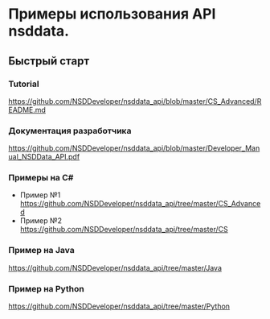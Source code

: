 # Примеры использования API nsddata.

## Быстрый старт ##

### Tutorial ###

https://github.com/NSDDeveloper/nsddata_api/blob/master/CS_Advanced/README.md

### Документация разработчика ###
https://github.com/NSDDeveloper/nsddata_api/blob/master/Developer_Manual_NSDData_API.pdf


### Примеры на C# ###
  * Пример №1 https://github.com/NSDDeveloper/nsddata_api/tree/master/CS_Advanced
  * Пример №2 https://github.com/NSDDeveloper/nsddata_api/tree/master/CS
  
### Пример на Java ###
https://github.com/NSDDeveloper/nsddata_api/tree/master/Java

### Пример на Python ###
https://github.com/NSDDeveloper/nsddata_api/tree/master/Python

